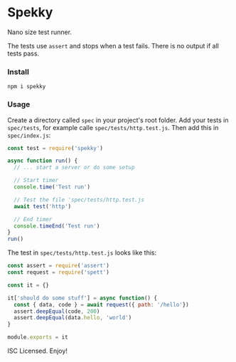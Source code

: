 # Spekky

Nano size test runner.

The tests use `assert` and stops when a test fails. There is no output if all tests pass.

### Install
```
npm i spekky
```

### Usage

Create a directory called `spec` in your project's root folder. Add your tests in `spec/tests`, for example calle `spec/tests/http.test.js`. Then add this in `spec/index.js`:

```js
const test = require('spekky')

async function run() {
  // ... start a server or do some setup

  // Start timer
  console.time('Test run')

  // Test the file 'spec/tests/http.test.js
  await test('http')

  // End timer
  console.timeEnd('Test run')
}
run()
```

The test in `spec/tests/http.test.js` looks like this:
```js
const assert = require('assert')
const request = require('spett')

const it = {}

it['should do some stuff'] = async function() {
  const { data, code } = await request({ path: '/hello'})
  assert.deepEqual(code, 200)
  assert.deepEqual(data.hello, 'world')
}

module.exports = it
```

ISC Licensed. Enjoy!